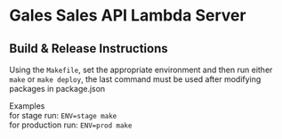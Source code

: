 # Gales Sales API Lambda Server

## Build & Release Instructions

Using the `Makefile`, set the appropriate environment and then run either `make` or `make deploy`, the last command must be used after modifying packages in package.json

Examples  
for stage run: `ENV=stage make`  
for production run: `ENV=prod make`
